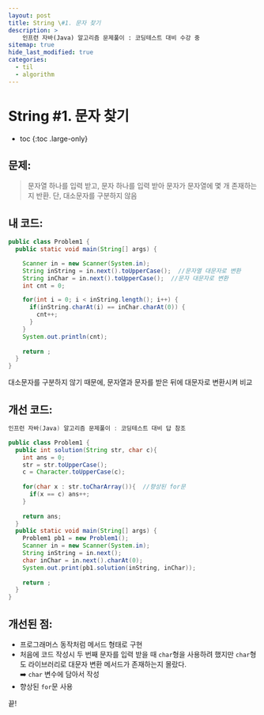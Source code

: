 ```yaml
---
layout: post
title: String \#1. 문자 찾기
description: >
    인프런 자바(Java) 알고리즘 문제풀이 : 코딩테스트 대비 수강 중
sitemap: true
hide_last_modified: true
categories:
  - til
  - algorithm
---
```


# String \#1. 문자 찾기

* toc
{:toc .large-only}

## 문제: 

>문자열 하나를 입력 받고, 문자 하나를 입력 받아 문자가 문자열에 몇 개 존재하는지 반환. 단, 대소문자를 구분하지 않음

## 내 코드:

```java
public class Problem1 {
  public static void main(String[] args) {

    Scanner in = new Scanner(System.in);
    String inString = in.next().toUpperCase();  //문자열 대문자로 변환
    String inChar = in.next().toUpperCase();  //문자 대문자로 변환
    int cnt = 0;

    for(int i = 0; i < inString.length(); i++) {
      if(inString.charAt(i) == inChar.charAt(0)) {
        cnt++;
      }
    }
    System.out.println(cnt);
    
    return ;
  }
}
```
대소문자를 구분하지 않기 때문에, 문자열과 문자를 받은 뒤에 대문자로 변환시켜 비교


## 개선 코드:

```java
인프런 자바(Java) 알고리즘 문제풀이 : 코딩테스트 대비 답 참조

public class Problem1 {
  public int solution(String str, char c){
    int ans = 0;
    str = str.toUpperCase();
    c = Character.toUpperCase(c);
    
    for(char x : str.toCharArray()){  //향상된 for문
      if(x == c) ans++;
    }
    
    return ans;
  }
  public static void main(String[] args) {
    Problem1 pb1 = new Problem1();
    Scanner in = new Scanner(System.in);
    String inString = in.next();
    char inChar = in.next().charAt(0);
    System.out.print(pb1.solution(inString, inChar));
      
    return ;
  }
}
```

## 개선된 점:

- 프로그래머스 동작처럼 메서드 형태로 구현
- 처음에 코드 작성시 두 번째 문자를 입력 받을 때 `char`형을 사용하려 했지만 `char`형도 라이브러리로 대문자 변환 메서드가 존재하는지 몰랐다.  
➡️ `char` 변수에 담아서 작성
- 향상된 `for`문 사용

끝!